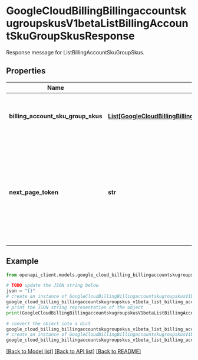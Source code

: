 # GoogleCloudBillingBillingaccountskugroupskusV1betaListBillingAccountSkuGroupSkusResponse

Response message for ListBillingAccountSkuGroupSkus.

## Properties

Name | Type | Description | Notes
------------ | ------------- | ------------- | -------------
**billing_account_sku_group_skus** | [**List[GoogleCloudBillingBillingaccountskugroupskusV1betaBillingAccountSkuGroupSku]**](GoogleCloudBillingBillingaccountskugroupskusV1betaBillingAccountSkuGroupSku.md) | The returned billing account SKU group SKUs. | [optional] 
**next_page_token** | **str** | Token that can be sent as &#x60;page_token&#x60; in the subsequent request to retrieve the next page. If this field is empty, there are no subsequent pages. | [optional] 

## Example

```python
from openapi_client.models.google_cloud_billing_billingaccountskugroupskus_v1beta_list_billing_account_sku_group_skus_response import GoogleCloudBillingBillingaccountskugroupskusV1betaListBillingAccountSkuGroupSkusResponse

# TODO update the JSON string below
json = "{}"
# create an instance of GoogleCloudBillingBillingaccountskugroupskusV1betaListBillingAccountSkuGroupSkusResponse from a JSON string
google_cloud_billing_billingaccountskugroupskus_v1beta_list_billing_account_sku_group_skus_response_instance = GoogleCloudBillingBillingaccountskugroupskusV1betaListBillingAccountSkuGroupSkusResponse.from_json(json)
# print the JSON string representation of the object
print(GoogleCloudBillingBillingaccountskugroupskusV1betaListBillingAccountSkuGroupSkusResponse.to_json())

# convert the object into a dict
google_cloud_billing_billingaccountskugroupskus_v1beta_list_billing_account_sku_group_skus_response_dict = google_cloud_billing_billingaccountskugroupskus_v1beta_list_billing_account_sku_group_skus_response_instance.to_dict()
# create an instance of GoogleCloudBillingBillingaccountskugroupskusV1betaListBillingAccountSkuGroupSkusResponse from a dict
google_cloud_billing_billingaccountskugroupskus_v1beta_list_billing_account_sku_group_skus_response_from_dict = GoogleCloudBillingBillingaccountskugroupskusV1betaListBillingAccountSkuGroupSkusResponse.from_dict(google_cloud_billing_billingaccountskugroupskus_v1beta_list_billing_account_sku_group_skus_response_dict)
```
[[Back to Model list]](../README.md#documentation-for-models) [[Back to API list]](../README.md#documentation-for-api-endpoints) [[Back to README]](../README.md)


